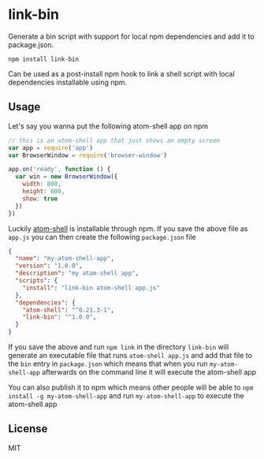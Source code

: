 # link-bin

Generate a bin script with support for local npm dependencies and add it to package.json.

```
npm install link-bin
```

Can be used as a post-install npm hook to link a shell script with local dependencies installable
using npm.

## Usage

Let's say you wanna put the following atom-shell app on npm

``` js
// this is an atom-shell app that just shows an empty screen
var app = require('app')
var BrowserWindow = require('browser-window')

app.on('ready', function () {
  var win = new BrowserWindow({
    width: 800,
    height: 600,
    show: true
  })
})
```

Luckily [atom-shell](https://github.com/mafintosh/atom-shell) is installable through npm.
If you save the above file as `app.js` you can then create the following `package.json` file

``` json
{
  "name": "my-atom-shell-app",
  "version": "1.0.0",
  "description": "my atom-shell app",
  "scripts": {
    "install": "link-bin atom-shell app.js"
  },
  "dependencies": {
    "atom-shell": "^0.21.3-1",
    "link-bin": "^1.0.0",
  }
}
```

If you save the above and run `npm link` in the directory `link-bin` will generate an executable
file that runs `atom-shell app.js` and add that file to the `bin` entry in `package.json` which means
that when you run `my-atom-shell-app` afterwards on the command line it will execute the atom-shell app

You can also publish it to npm which means other people will be able to `npm install -g my-atom-shell-app`
and run `my-atom-shell-app` to execute the atom-shell app

## License

MIT

